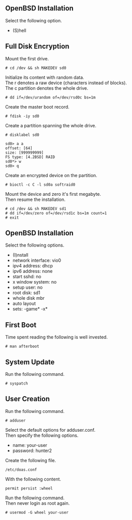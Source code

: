 OpenBSD Installation
--------------------
Select the following option.

  - (S)hell

Full Disk Encryption
--------------------
Mount the first drive.

    # cd /dev && sh MAKEDEV sd0

Initialize its content with random data.  
The r denotes a raw device (characters instead of blocks).  
The c partition denotes the whole drive.

    # dd if=/dev/urandom of=/dev/rsd0c bs=1m

Create the master boot record.

    # fdisk -iy sd0

Create a partition spanning the whole drive.

    # disklabel sd0

    sd0> a a
    offset: [64]
    size: [999999999]
    FS type: [4.2BSD] RAID
    sd0*> w
    sd0> q

Create an encrypted device on the partition.

    # bioctl -c C -l sd0a softraid0

Mount the device and zero it's first megabyte.  
Then resume the installation.

    # cd /dev && sh MAKEDEV sd1
    # dd if=/dev/zero of=/dev/rsd1c bs=1m count=1
    # exit

OpenBSD Installation
--------------------
Select the following options.

  - (I)nstall
  - network interface: vio0
  - ipv4 address: dhcp
  - ipv6 address: none
  - start sshd: no
  - x window system: no
  - setup user: no
  - root disk: sd1
  - whole disk mbr
  - auto layout
  - sets: -game\* -x\*

First Boot
----------
Time spent reading the following is well invested.

    # man afterboot

System Update
-------------
Run the following command.

    # syspatch

User Creation
-------------
Run the following command.

    # adduser

Select the default options for adduser.conf.  
Then specify the following options.

  - name: your-user
  - password: hunter2

Create the following file.

    /etc/doas.conf

With the following content.

    permit persist :wheel

Run the following command.  
Then never login as root again.

    # usermod -G wheel your-user
